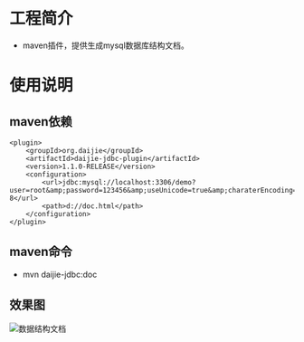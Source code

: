 # 工程简介
* maven插件，提供生成mysql数据库结构文档。
# 使用说明
## maven依赖
```
<plugin>
	<groupId>org.daijie</groupId>
	<artifactId>daijie-jdbc-plugin</artifactId>
	<version>1.1.0-RELEASE</version>
	<configuration>
		<url>jdbc:mysql://localhost:3306/demo?user=root&amp;password=123456&amp;useUnicode=true&amp;charaterEncoding=utf-8</url>
		<path>d://doc.html</path>
	</configuration>
</plugin>
```
## maven命令
* mvn daijie-jdbc:doc
## 效果图
![数据结构文档](http://m.qpic.cn/psb?/V14KUPlZ1oRvxL/6KHHl5u1wFfftUW7F*SiXGRxB2jhUsT*wKBCgTmDWCE!/b/dEEBAAAAAAAA&bo=gAcGBAAAAAARF6U!&rf=viewer_4)